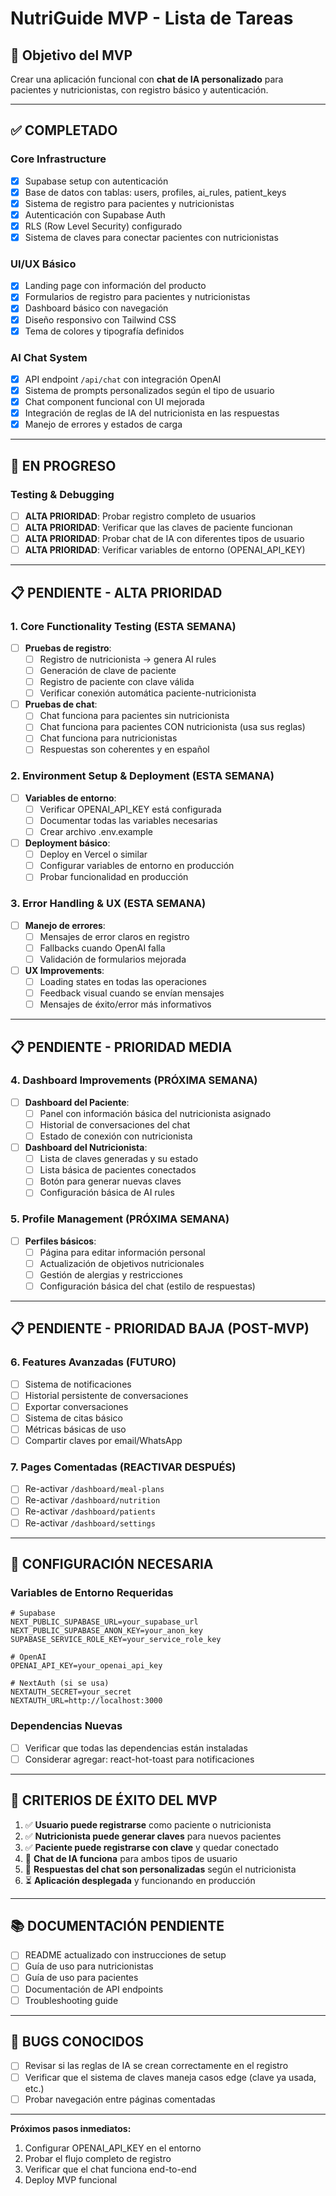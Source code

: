 # NutriGuide MVP - Lista de Tareas

## 🎯 Objetivo del MVP
Crear una aplicación funcional con **chat de IA personalizado** para pacientes y nutricionistas, con registro básico y autenticación.

---

## ✅ COMPLETADO

### Core Infrastructure
- [x] Supabase setup con autenticación
- [x] Base de datos con tablas: users, profiles, ai_rules, patient_keys
- [x] Sistema de registro para pacientes y nutricionistas
- [x] Autenticación con Supabase Auth
- [x] RLS (Row Level Security) configurado
- [x] Sistema de claves para conectar pacientes con nutricionistas

### UI/UX Básico
- [x] Landing page con información del producto
- [x] Formularios de registro para pacientes y nutricionistas
- [x] Dashboard básico con navegación
- [x] Diseño responsivo con Tailwind CSS
- [x] Tema de colores y tipografía definidos

### AI Chat System
- [x] API endpoint `/api/chat` con integración OpenAI
- [x] Sistema de prompts personalizados según el tipo de usuario
- [x] Chat component funcional con UI mejorada
- [x] Integración de reglas de IA del nutricionista en las respuestas
- [x] Manejo de errores y estados de carga

---

## 🚧 EN PROGRESO

### Testing & Debugging
- [ ] **ALTA PRIORIDAD**: Probar registro completo de usuarios
- [ ] **ALTA PRIORIDAD**: Verificar que las claves de paciente funcionan
- [ ] **ALTA PRIORIDAD**: Probar chat de IA con diferentes tipos de usuario
- [ ] **ALTA PRIORIDAD**: Verificar variables de entorno (OPENAI_API_KEY)

---

## 📋 PENDIENTE - ALTA PRIORIDAD

### 1. Core Functionality Testing (ESTA SEMANA)
- [ ] **Pruebas de registro**:
  - [ ] Registro de nutricionista → genera AI rules
  - [ ] Generación de clave de paciente
  - [ ] Registro de paciente con clave válida
  - [ ] Verificar conexión automática paciente-nutricionista

- [ ] **Pruebas de chat**:
  - [ ] Chat funciona para pacientes sin nutricionista
  - [ ] Chat funciona para pacientes CON nutricionista (usa sus reglas)
  - [ ] Chat funciona para nutricionistas
  - [ ] Respuestas son coherentes y en español

### 2. Environment Setup & Deployment (ESTA SEMANA)
- [ ] **Variables de entorno**:
  - [ ] Verificar OPENAI_API_KEY está configurada
  - [ ] Documentar todas las variables necesarias
  - [ ] Crear archivo .env.example

- [ ] **Deployment básico**:
  - [ ] Deploy en Vercel o similar
  - [ ] Configurar variables de entorno en producción
  - [ ] Probar funcionalidad en producción

### 3. Error Handling & UX (ESTA SEMANA)
- [ ] **Manejo de errores**:
  - [ ] Mensajes de error claros en registro
  - [ ] Fallbacks cuando OpenAI falla
  - [ ] Validación de formularios mejorada

- [ ] **UX Improvements**:
  - [ ] Loading states en todas las operaciones
  - [ ] Feedback visual cuando se envían mensajes
  - [ ] Mensajes de éxito/error más informativos

---

## 📋 PENDIENTE - PRIORIDAD MEDIA

### 4. Dashboard Improvements (PRÓXIMA SEMANA)
- [ ] **Dashboard del Paciente**:
  - [ ] Panel con información básica del nutricionista asignado
  - [ ] Historial de conversaciones del chat
  - [ ] Estado de conexión con nutricionista

- [ ] **Dashboard del Nutricionista**:
  - [ ] Lista de claves generadas y su estado
  - [ ] Lista básica de pacientes conectados
  - [ ] Botón para generar nuevas claves
  - [ ] Configuración básica de AI rules

### 5. Profile Management (PRÓXIMA SEMANA)
- [ ] **Perfiles básicos**:
  - [ ] Página para editar información personal
  - [ ] Actualización de objetivos nutricionales
  - [ ] Gestión de alergias y restricciones
  - [ ] Configuración básica del chat (estilo de respuestas)

---

## 📋 PENDIENTE - PRIORIDAD BAJA (POST-MVP)

### 6. Features Avanzadas (FUTURO)
- [ ] Sistema de notificaciones
- [ ] Historial persistente de conversaciones
- [ ] Exportar conversaciones
- [ ] Sistema de citas básico
- [ ] Métricas básicas de uso
- [ ] Compartir claves por email/WhatsApp

### 7. Pages Comentadas (REACTIVAR DESPUÉS)
- [ ] Re-activar `/dashboard/meal-plans`
- [ ] Re-activar `/dashboard/nutrition`
- [ ] Re-activar `/dashboard/patients`
- [ ] Re-activar `/dashboard/settings`

---

## 🔧 CONFIGURACIÓN NECESARIA

### Variables de Entorno Requeridas
```env
# Supabase
NEXT_PUBLIC_SUPABASE_URL=your_supabase_url
NEXT_PUBLIC_SUPABASE_ANON_KEY=your_anon_key
SUPABASE_SERVICE_ROLE_KEY=your_service_role_key

# OpenAI
OPENAI_API_KEY=your_openai_api_key

# NextAuth (si se usa)
NEXTAUTH_SECRET=your_secret
NEXTAUTH_URL=http://localhost:3000
```

### Dependencias Nuevas
- [ ] Verificar que todas las dependencias están instaladas
- [ ] Considerar agregar: react-hot-toast para notificaciones

---

## 🎯 CRITERIOS DE ÉXITO DEL MVP

1. ✅ **Usuario puede registrarse** como paciente o nutricionista
2. ✅ **Nutricionista puede generar claves** para nuevos pacientes
3. ✅ **Paciente puede registrarse con clave** y quedar conectado
4. 🚧 **Chat de IA funciona** para ambos tipos de usuario
5. 🚧 **Respuestas del chat son personalizadas** según el nutricionista
6. ⏳ **Aplicación desplegada** y funcionando en producción

---

## 📚 DOCUMENTACIÓN PENDIENTE

- [ ] README actualizado con instrucciones de setup
- [ ] Guía de uso para nutricionistas
- [ ] Guía de uso para pacientes
- [ ] Documentación de API endpoints
- [ ] Troubleshooting guide

---

## 🐛 BUGS CONOCIDOS

- [ ] Revisar si las reglas de IA se crean correctamente en el registro
- [ ] Verificar que el sistema de claves maneja casos edge (clave ya usada, etc.)
- [ ] Probar navegación entre páginas comentadas

---

**Próximos pasos inmediatos:**
1. Configurar OPENAI_API_KEY en el entorno
2. Probar el flujo completo de registro
3. Verificar que el chat funciona end-to-end
4. Deploy MVP funcional 
